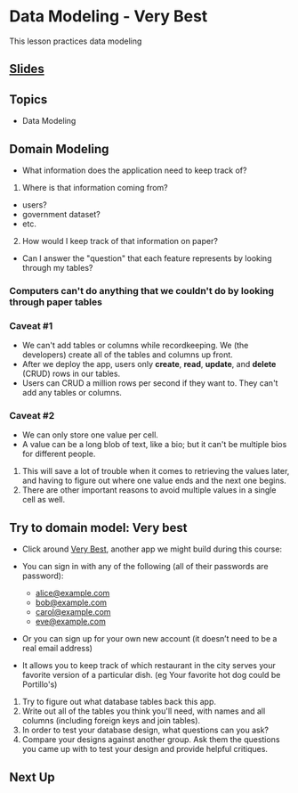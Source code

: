 # Data Modeling - Very Best
This lesson practices data modeling

## [Slides](../slides/data-modeling-very-best/index)

## Topics
- Data Modeling

## Domain Modeling
- What information does the application need to keep track of?

1. Where is that information coming from?
- users?
- government dataset?
- etc.
2. How would I keep track of that information on paper?
- Can I answer the "question" that each feature represents by looking through my tables?

### Computers can't do anything that we couldn't do by looking through paper tables

### Caveat #1
- We can't add tables or columns while recordkeeping. We (the developers) create all of the tables and columns up front.
- After we deploy the app, users only **create**, **read**, **update**, and **delete** (CRUD) rows in our tables.
- Users can CRUD a million rows per second if they want to. They can't add any tables or columns.

### Caveat #2
- We can only store one value per cell.
- A value can be a long blob of text, like a bio; but it can't be multiple bios for different people.
1. This will save a lot of trouble when it comes to retrieving the values later, and having to figure out where one value ends and the next one begins.
2. There are other important reasons to avoid multiple values in a single cell as well.

## Try to domain model: Very best
- Click around [Very Best](https://verybest.matchthetarget.com/), another app we might build during this course:
- You can sign in with any of the following (all of their passwords are password):
    - alice@example.com
    - bob@example.com
    - carol@example.com
    - eve@example.com

- Or you can sign up for your own new account (it doesnʼt need to be a real email address)
- It allows you to keep track of which restaurant in the city serves your favorite version of a particular dish. (eg Your favorite hot dog could be Portillo's)

1. Try to figure out what database tables back this app.
2. Write out all of the tables you think you'll need, with names and all columns (including foreign keys and join tables).
3. In order to test your database design, what questions can you ask?
4. Compare your designs against another group. Ask them the questions you came up with to test your design and provide helpful critiques.

## Next Up

[](./)
